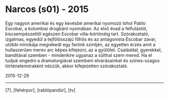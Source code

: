 # Narcos (s01) - 2015

Egy nagyon amerikai és egy kevésbé amerikai nyomozó lohol Pablo Escobar, a kolumbiai drogbáró nyomában. Az első évad a felfutástól, kiscsempészettől egészen Escobar villa-börtönéig tart. Szórakoztató, izgalmas, egyedül a tejfölösszájú főhős és az antagonista Escobar zavar, utóbbi mimikája megrekedt egy farönk szintjén, az egyetlen érzés amit a hullaszerűen merev arc képes kifejezni, az a gyűlölet. Családdal, gyerekkel, banditával szemben - mindenkire ugyanaz a sülthal szem mered. Ha el tudjuk engedni a dramaturgiával szembeni elvárásainkat és színes-szagos történelemóraként nézzük, akkor kifejezetten szórakoztató.

2015-12-29 

----

[7], [fehérpor], [rablópandúr], [tv]